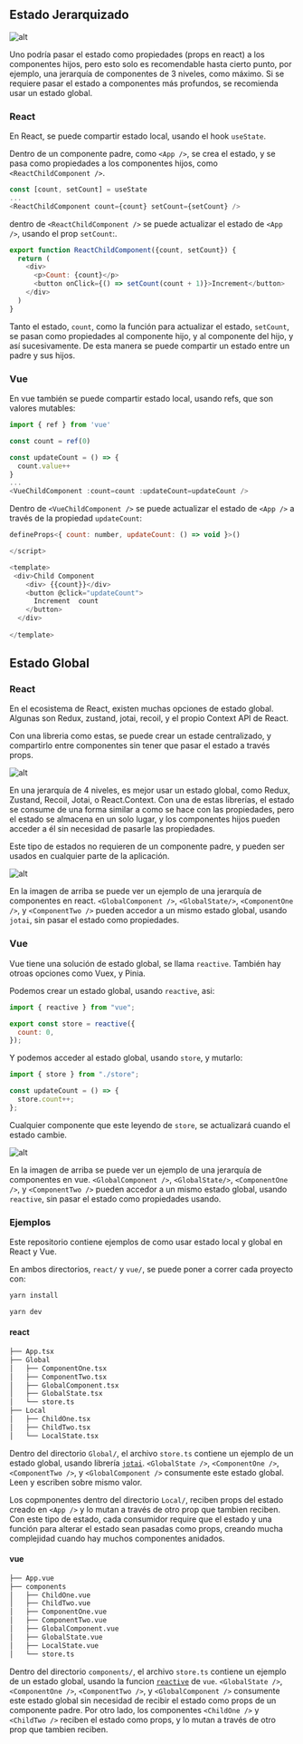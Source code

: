 ## Estado Jerarquizado

![alt](./react-state.png)

Uno podría pasar el estado como propiedades (props en react) a los componentes hijos, pero esto solo es recomendable hasta cierto punto, por ejemplo, una jerarquía de componentes de 3 niveles, como máximo. Si se requiere pasar el estado a componentes más profundos, se recomienda usar un estado global.

### React

En React, se puede compartir estado local, usando el hook `useState`.

Dentro de un componente padre, como  `<App />`, se crea el estado, y se pasa como propiedades a los componentes hijos, como `<ReactChildComponent />`.

```js
const [count, setCount] = useState
... 
<ReactChildComponent count={count} setCount={setCount} />
```

dentro de `<ReactChildComponent />` se puede actualizar el estado de `<App />`, usando el prop `setCount`:.

```js
export function ReactChildComponent({count, setCount}) {
  return (
    <div>
      <p>Count: {count}</p>
      <button onClick={() => setCount(count + 1)}>Increment</button>
    </div>
  )
}
```

Tanto el estado, `count`, como la función para actualizar el estado, `setCount`, se pasan como propiedades al componente hijo, y al componente del hijo, y así sucesivamente. De esta manera se puede compartir un estado entre un padre y sus hijos.

### Vue

En vue también se puede compartir estado local, usando refs, que son valores mutables:

```js
import { ref } from 'vue'

const count = ref(0)

const updateCount = () => {
  count.value++
}
...
<VueChildComponent :count=count :updateCount=updateCount />
```

Dentro de `<VueChildComponent />` se puede actualizar el estado de `<App />` a través de la propiedad `updateCount`:

```js
defineProps<{ count: number, updateCount: () => void }>()

</script>

<template>
 <div>Child Component
    <div> {{count}}</div>
    <button @click="updateCount">
      Increment  count
    </button> 
  </div>
 
</template>
```

## Estado Global

### React

En el ecosistema de React, existen muchas opciones de estado global. Algunas son Redux,
zustand, jotai, recoil, y el propio Context API de React.

Con una libreria como estas, se puede crear un estade centralizado, y compartirlo entre componentes sin tener que pasar el estado a través props.

![alt](./global-state.png)

En una jerarquía de 4 niveles, es mejor usar un estado global, como Redux, Zustand, Recoil, Jotai, o React.Context. Con una de estas librerías, el estado se consume de una forma similar a como se hace con las propiedades, pero el estado se almacena en un solo lugar, y los componentes hijos pueden acceder a él sin necesidad de pasarle las propiedades.

Este tipo de estados no requieren de un componente padre, y pueden ser usados en cualquier parte de la aplicación.

![alt](./react-tree.png)

En la imagen de arriba se puede ver un ejemplo de una jerarquía de componentes en react. `<GlobalComponent />`, `<GlobalState/>`, `<ComponentOne />`, y `<ComponentTwo />` pueden accedor a un mismo estado global, usando `jotai`, sin pasar el estado como propiedades.

### Vue

Vue tiene una solución de estado global, se llama `reactive`. También hay otroas opciones
como Vuex, y Pinia.

Podemos crear un estado global, usando `reactive`, asi:

```js
import { reactive } from "vue";

export const store = reactive({
  count: 0,
});
```

Y podemos acceder al estado global, usando `store`, y mutarlo:

```js
import { store } from "./store";

const updateCount = () => {
  store.count++;
};
```

Cualquier componente que este leyendo de `store`, se actualizará cuando el estado cambie.

![alt](./vue-tree.png)

En la imagen de arriba se puede ver un ejemplo de una jerarquía de componentes en vue. `<GlobalComponent />`, `<GlobalState/>`, `<ComponentOne />`, y `<ComponentTwo />` pueden accedor a un mismo estado global, usando `reactive`, sin pasar el estado como propiedades usando.

### Ejemplos

Este repositorio contiene ejemplos de como usar estado local y global en React y Vue.

En ambos directorios, `react/` y `vue/`, se puede poner a correr cada proyecto con:

 ```bash
 yarn install
 ```

```bash
yarn dev
```

#### react

```bash
├── App.tsx
├── Global
│   ├── ComponentOne.tsx
│   ├── ComponentTwo.tsx
│   ├── GlobalComponent.tsx
│   ├── GlobalState.tsx
│   └── store.ts
├── Local
│   ├── ChildOne.tsx
│   ├── ChildTwo.tsx
│   └── LocalState.tsx
```

Dentro del directorio `Global/`, el archivo `store.ts` contiene un ejemplo de un estado global, usando librería [`jotai`](https://jotai.org/). `<GlobalState />`, `<ComponentOne />`, `<ComponentTwo />`, y `<GlobalComponent />` consumente este estado global. Leen y escriben sobre mismo valor.

Los copmponentes dentro del directorio `Local/`, reciben props del estado creado en `<App />` y lo mutan a través de otro prop que tambien reciben. Con este tipo de estado, cada consumidor require que el estado y una función para alterar el estado sean pasadas como props, creando mucha complejidad cuando hay muchos componentes anidados.

#### vue

```bash
├── App.vue
├── components
│   ├── ChildOne.vue
│   ├── ChildTwo.vue
│   ├── ComponentOne.vue
│   ├── ComponentTwo.vue
│   ├── GlobalComponent.vue
│   ├── GlobalState.vue
│   ├── LocalState.vue
│   └── store.ts
```

Dentro del directorio `components/`, el archivo `store.ts` contiene un ejemplo de un estado global, usando la funcion [`reactive`](https://v3.vuejs.org/guide/reactivity-fundamentals.html#reactive) de `vue`. `<GlobalState />`, `<ComponentOne />`, `<ComponentTwo />`, y `<GlobalComponent />` consumente este estado global sin necesidad de recibir el estado como props de un componente padre. Por otro lado, los componentes `<ChildOne />` y `<ChildTwo />` reciben el estado como props, y lo mutan a través de otro prop que tambien reciben.
